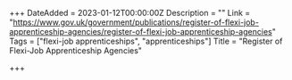 +++
DateAdded = 2023-01-12T00:00:00Z
Description = ""
Link = "https://www.gov.uk/government/publications/register-of-flexi-job-apprenticeship-agencies/register-of-flexi-job-apprenticeship-agencies"
Tags = ["flexi-job apprenticeships", "apprenticeships"]
Title = "Register of Flexi-Job Apprenticeship Agencies"

+++
